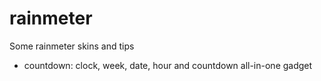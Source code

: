 # rainmeter
Some rainmeter skins and tips
- countdown: clock, week, date, hour and countdown all-in-one gadget
